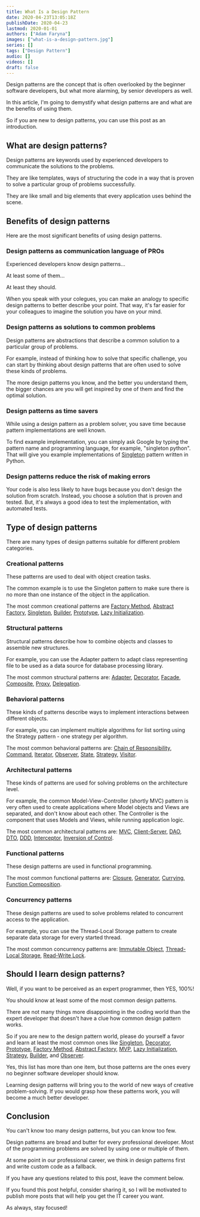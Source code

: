 ```yaml
---
title: What Is a Design Pattern
date: 2020-04-23T13:05:18Z
publishDate: 2020-04-23
lastmod: 2020-01-01
authors: ["Adam Faryna"]
images: ["what-is-a-design-pattern.jpg"]
series: []
tags: ["Design Pattern"]
audio: []
videos: []
draft: false
---
```


Design patterns are the concept that is often overlooked by the beginner software developers, but what more alarming, by senior developers as well.

In this article, I'm going to demystify what design patterns are and what are the benefits of using them.

So if you are new to design patterns, you can use this post as an introduction.

## What are design patterns?

Design patterns are keywords used by experienced developers to communicate the solutions to the problems.

They are like templates, ways of structuring the code in a way that is proven to solve a particular group of problems successfully.

They are like small and big elements that every application uses behind the scene.

## Benefits of design patterns

Here are the most significant benefits of using design patterns.

### Design patterns as communication language of PROs

Experienced developers know design patterns…

At least some of them…

At least they should.

When you speak with your colegues, you can make an analogy to specific design patterns to better describe your point. That way, it's far easier for your colleagues to imagine the solution you have on your mind.

### Design patterns as solutions to common problems

Design patterns are abstractions that describe a common solution to a particular group of problems.

For example, instead of thinking how to solve that specific challenge, you can start by thinking about design patterns that are often used to solve these kinds of problems.

The more design patterns you know, and the better you understand them, the bigger chances are you will get inspired by one of them and find the optimal solution.

### Design patterns as time savers

While using a design pattern as a problem solver, you save time because pattern implementations are well known.

To find example implementation, you can simply ask Google by typing the pattern name and programming language, for example, "singleton python". That will give you example implementations of [Singleton](/posts/singleton-design-pattern-python-for-web-developers/) pattern written in Python.

### Design patterns reduce the risk of making errors

Your code is also less likely to have bugs because you don't design the solution from scratch. Instead, you choose a solution that is proven and tested. But, it's always a good idea to test the implementation, with automated tests.

## Type of design patterns

There are many types of design patterns suitable for different problem categories.

### Creational patterns

These patterns are used to deal with object creation tasks.

The common example is to use the Singleton pattern to make sure there is no more than one instance of the object in the application.

The most common creational patterns are [Factory Method](https://en.wikipedia.org/wiki/Factory_method_pattern), [Abstract Factory](/posts/abstract-factory-design-pattern-python-for-web-developers/), [Singleton](/posts/singleton-design-pattern-python-for-web-developers/), [Builder](https://en.wikipedia.org/wiki/Builder_pattern), [Prototype](https://en.wikipedia.org/wiki/Prototype_pattern), [Lazy Initialization](/posts/lazy-initialization-design-pattern-python-for-web-developers/).

### Structural patterns

Structural patterns describe how to combine objects and classes to assemble new structures.

For example, you can use the Adapter pattern to adapt class representing file to be used as a data source for database processing library.

The most common structural patterns are: [Adapter](https://en.wikipedia.org/wiki/Adapter_pattern), [Decorator](http://decorator-design-pattern-python-for-web-developers), [Facade](https://en.wikipedia.org/wiki/Facade_pattern), [Composite](https://en.wikipedia.org/wiki/Composite_pattern), [Proxy](https://en.wikipedia.org/wiki/Proxy_pattern), [Delegation](https://en.wikipedia.org/wiki/Delegation_pattern).

### Behavioral patterns

These kinds of patterns describe ways to implement interactions between different objects.

For example, you can implement multiple algorithms for list sorting using the Strategy pattern - one strategy per algorithm.

The most common behavioral patterns are: [Chain of Responsibility](https://en.wikipedia.org/wiki/Chain-of-responsibility_pattern), [Command](https://en.wikipedia.org/wiki/Command_pattern), [Iterator](https://en.wikipedia.org/wiki/Iterator_pattern), [Observer](https://en.wikipedia.org/wiki/Observer_pattern), [State](https://en.wikipedia.org/wiki/State_pattern), [Strategy](https://en.wikipedia.org/wiki/Strategy_pattern), [Visitor](https://en.wikipedia.org/wiki/Visitor_pattern).

### Architectural patterns

These kinds of patterns are used for solving problems on the architecture level.

For example, the common Model-View-Controller (shortly MVC) pattern is very often used to create applications where Model objects and Views are separated, and don't know about each other. The Controller is the component that uses Models and Views, while running application logic.

The most common architectural patterns are: [MVC](https://en.wikipedia.org/wiki/Model%E2%80%93view%E2%80%93controller), [Client-Server](https://en.wikipedia.org/wiki/Client%E2%80%93server_model), [DAO](https://en.wikipedia.org/wiki/Data_access_object), [DTO](https://en.wikipedia.org/wiki/Data_transfer_object), [DDD](https://en.wikipedia.org/wiki/Domain-driven_design), [Interceptor](https://en.wikipedia.org/wiki/Interceptor_pattern), [Inversion of Control](https://en.wikipedia.org/wiki/Inversion_of_control).

### Functional patterns

These design patterns are used in functional programming.

The most common functional patterns are: [Closure](https://en.wikipedia.org/wiki/Closure_(computer_programming)), [Generator](https://en.wikipedia.org/wiki/Generator_(computer_programming)), [Currying](https://en.wikipedia.org/wiki/Currying), [Function Composition](https://en.wikipedia.org/wiki/Function_composition_(computer_science)).

### Concurrency patterns

These design patterns are used to solve problems related to concurrent access to the application.

For example, you can use the Thread-Local Storage pattern to create separate data storage for every started thread.

The most common concurrency patterns are: [Immutable Object](https://en.wikipedia.org/wiki/Immutable_object), [Thread-Local Storage](https://en.wikipedia.org/wiki/Thread-local_storage), [Read-Write Lock](https://en.wikipedia.org/wiki/Readers%E2%80%93writer_lock).

## Should I learn design patterns?

Well, if you want to be perceived as an expert programmer, then YES, 100%!

You should know at least some of the most common design patterns.

There are not many things more disappointing in the coding world than the expert developer that doesn't have a clue how common design pattern works.

So if you are new to the design pattern world, please do yourself a favor and learn at least the most common ones like [Singleton](/posts/singleton-design-pattern-python-for-web-developers/), [Decorator](/posts/decorator-design-pattern-python-for-web-developers/), [Prototype](https://en.wikipedia.org/wiki/Prototype_pattern), [Factory Method](https://en.wikipedia.org/wiki/Factory_method_pattern), [Abstract Factory](/posts/abstract-factory-design-pattern-python-for-web-developers/), [MVP](https://en.wikipedia.org/wiki/Model%E2%80%93view%E2%80%93presenter), [Lazy Initialization](/posts/lazy-initialization-design-pattern-python-for-web-developers/), [Strategy](https://en.wikipedia.org/wiki/Strategy_pattern), [Builder](https://en.wikipedia.org/wiki/Builder_pattern), and [Observer](https://en.wikipedia.org/wiki/Observer_pattern).

Yes, this list has more than one item, but those patterns are the ones every no beginner software developer should know.

Learning design patterns will bring you to the world of new ways of creative problem-solving. If you would grasp how these patterns work, you will become a much better developer.

## Conclusion

You can't know too many design patterns, but you can know too few.

Design patterns are bread and butter for every professional developer. Most of the programming problems are solved by using one or multiple of them.

At some point in our professional career, we think in design patterns first and write custom code as a fallback.

If you have any questions related to this post, leave the comment below.

If you found this post helpful, consider sharing it, so I will be motivated to publish more posts that will help you get the IT career you want.

As always, stay focused!
